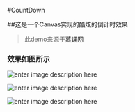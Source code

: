 #CountDown

##这是一个Canvas实现的酷炫的倒计时效果

>  此demo来源于[慕课网](www.imooc.com)

### 效果如图所示

![enter image description here](http://ofwf89b21.bkt.clouddn.com/2016-11-20%2001.38.58.png)

![enter image description here](http://ofwf89b21.bkt.clouddn.com/2016-11-20%2001.38.07.png)

![enter image description here](http://ofwf89b21.bkt.clouddn.com/2016-11-20%2001.38.13.png)
